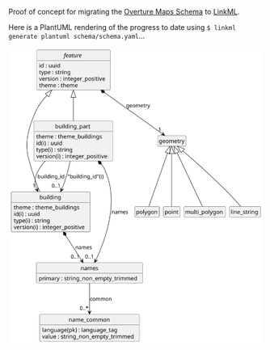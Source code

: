 Proof of concept for migrating the [Overture Maps Schema](https://github.com/OvertureMaps/schema)
to [LinkML](https://linkml.io/).

Here is a PlantUML rendering of the progress to date using `$ linkml generate plantuml schema/schema.yaml`...

![UML diagram generated by PlantUML based on POC schema](plantuml.svg)
